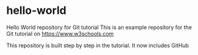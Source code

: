 # hello-world
Hello World repository for Git tutorial
This is an example repository for the Git tutorial on https://www.w3schools.com

This repository is built step by step in the tutorial.
It now includes GitHub

